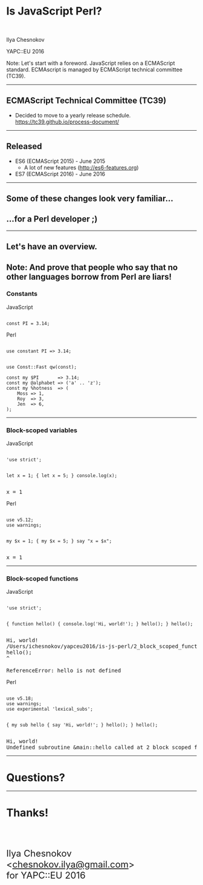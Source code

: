 # Is JavaScript Perl?

<br/>

Ilya Chesnokov

YAPC::EU 2016

Note:
Let's start with a foreword.
JavaScript relies on a ECMAScript standard.
ECMAscript is managed by ECMAScript technical committee (TC39).

---

## ECMAScript Technical Committee (TC39)

* Decided to move to a yearly release schedule. https://tc39.github.io/process-document/

---

## Released
* ES6 (ECMAScript 2015) - June 2015
  * A lot of new features (http://es6-features.org)
* ES7 (ECMAScript 2016) - June 2016

---

## Some of these changes look very familiar...
## ...for a Perl developer ;) <!-- .element: class="fragment" data-fragment-index="1" -->

---

## Let's have an overview.

Note:
And prove that people who say that no other languages borrow from Perl are liars!
---

### Constants

<div class="col-md-6">
JavaScript
<pre><code class="javascript">
const PI = 3.14;
</code></pre>

</div>

<div class="col-md-6 fragment" data-fragment-index="1">
Perl
<pre><code class="perl">
use constant PI => 3.14;
</code></pre>

<pre class="fragment" data-fragment-index="2"><code class="perl">
use Const::Fast qw(const);

const my $PI       => 3.14;
const my @alphabet => ('a' .. 'z');
const my %hotness  => (
    Moss => 1,
    Roy  => 3,
    Jen  => 6,
);
</code></pre>
</div>

---

### Block-scoped variables

<div class="col-md-6">
JavaScript
<pre><code class="javascript">
'use strict';

let x = 1;
{
    let x = 5;
}
console.log(x);
</code></pre>
<pre class="fragment" data-fragment-index="3">
x = 1
</pre>
</div>

<div class="col-md-6 fragment" data-fragment-index="1">
Perl
<pre><code class="perl">
use v5.12;
use warnings;

my $x = 1;
{
    my $x = 5;
}
say "x = $x";
</code></pre>
<pre class="fragment" data-fragment-index="4">
x = 1
</pre>
</div>

---

### Block-scoped functions

<div class="col-md-6">
JavaScript
<pre><code class="javascript">
'use strict';

{
    function hello() {
        console.log('Hi, world!');
    }
    hello();
}
hello();
</code></pre>
<pre class="fragment" data-fragment-index="1">
Hi, world!
/Users/ichesnokov/yapceu2016/is-js-perl/2_block_scoped_functions.js:9
hello();
^

ReferenceError: hello is not defined
</pre>
</div>

<div class="col-md-6 fragment" data-fragment-index="2">
Perl
<pre><code class="perl">
use v5.18;
use warnings;
use experimental 'lexical_subs';

{
    my sub hello {
        say 'Hi, world!';
    }
    hello();
}
hello();
</code></pre>
<pre class="fragment" data-fragment-index="3">
Hi, world!
Undefined subroutine &main::hello called at 2_block_scoped_functions.pl line 11.
</pre>
</div>

---

# Questions?

---

# Thanks!

<br/>
<br/>
<p style="font-size: x-large;">
Ilya Chesnokov &lt;<a href="mailto:chesnokov.ilya@gmail.com">chesnokov.ilya@gmail.com</a>&gt;<br/>
for YAPC::EU 2016
</p>
